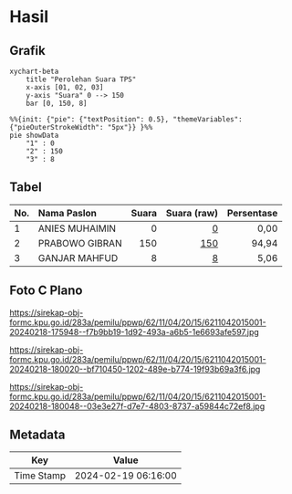 # Hasil

## Grafik

```mermaid
xychart-beta
    title "Perolehan Suara TPS"
    x-axis [01, 02, 03]
    y-axis "Suara" 0 --> 150
    bar [0, 150, 8]
```

```mermaid
%%{init: {"pie": {"textPosition": 0.5}, "themeVariables": {"pieOuterStrokeWidth": "5px"}} }%%
pie showData
    "1" : 0
    "2" : 150
    "3" : 8
```

## Tabel

| No. | Nama Paslon    | Suara | Suara (raw) | Persentase |
|:--- |:-------------- | -----:| -----------:| ----------:|
| 1   | ANIES MUHAIMIN | 0     | [0][p-1]    | 0,00       |
| 2   | PRABOWO GIBRAN | 150   | [150][p-2]  | 94,94      |
| 3   | GANJAR MAHFUD  | 8     | [8][p-3]    | 5,06       |


[p-1]: https://github.com/gigit-pemilu/pemilu-2024-62-kalimantan-tengah/blob/main/pilpres/hitung-suara/sub/62-kalimantan-tengah/sub/11-pulang-pisau/sub/04-banama-tingang/sub/2015-kasali-baru/sub/001-tps/sub/paslon-1.txt
[p-2]: https://github.com/gigit-pemilu/pemilu-2024-62-kalimantan-tengah/blob/main/pilpres/hitung-suara/sub/62-kalimantan-tengah/sub/11-pulang-pisau/sub/04-banama-tingang/sub/2015-kasali-baru/sub/001-tps/sub/paslon-2.txt
[p-3]: https://github.com/gigit-pemilu/pemilu-2024-62-kalimantan-tengah/blob/main/pilpres/hitung-suara/sub/62-kalimantan-tengah/sub/11-pulang-pisau/sub/04-banama-tingang/sub/2015-kasali-baru/sub/001-tps/sub/paslon-3.txt

## Foto C Plano

https://sirekap-obj-formc.kpu.go.id/283a/pemilu/ppwp/62/11/04/20/15/6211042015001-20240218-175948--f7b9bb19-1d92-493a-a6b5-1e6693afe597.jpg

https://sirekap-obj-formc.kpu.go.id/283a/pemilu/ppwp/62/11/04/20/15/6211042015001-20240218-180020--bf710450-1202-489e-b774-19f93b69a3f6.jpg

https://sirekap-obj-formc.kpu.go.id/283a/pemilu/ppwp/62/11/04/20/15/6211042015001-20240218-180048--03e3e27f-d7e7-4803-8737-a59844c72ef8.jpg


## Metadata

| Key        | Value               |
| ---------- | ------------------- |
| Time Stamp | 2024-02-19 06:16:00 |



